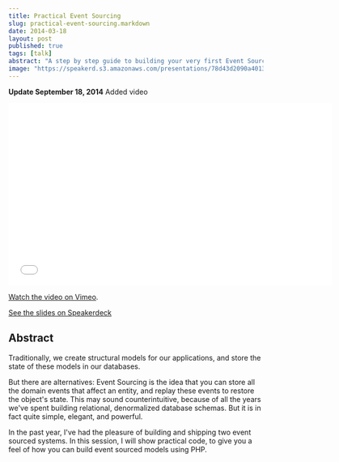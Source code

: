 ```yaml
---
title: Practical Event Sourcing
slug: practical-event-sourcing.markdown
date: 2014-03-18
layout: post
published: true
tags: [talk]
abstract: "A step by step guide to building your very first Event Sourced Aggregate."
image: "https://speakerd.s3.amazonaws.com/presentations/78d43d2090a401318cc322b59c6a013f/slide_0.jpg?1395131089"
---
```


**Update September 18, 2014** Added video

<iframe src="//player.vimeo.com/video/104095245" width="640" height="360" frameborder="0" webkitallowfullscreen mozallowfullscreen allowfullscreen></iframe> <p><a href="http://vimeo.com/104095245">Watch the video on Vimeo</a>.</p>


<script async class="speakerdeck-embed" data-id="78d43d2090a401318cc322b59c6a013f" data-ratio="1.33333333333333" src="//speakerdeck.com/assets/embed.js"></script>
[See the slides on Speakerdeck](https://speakerdeck.com/mathiasverraes/practical-event-sourcing)

## Abstract

Traditionally, we create structural models for our applications, and store the state of these models in our databases.

But there are alternatives: Event Sourcing is the idea that you can store all the domain events that affect an entity, and replay these events to restore the object's state. This may sound counterintuitive, because of all the years we've spent building relational, denormalized database schemas. But it is in fact quite simple, elegant, and powerful.

In the past year, I've had the pleasure of building and shipping two event sourced systems. In this session, I will show practical code, to give you a feel of how you can build event sourced models using PHP.
